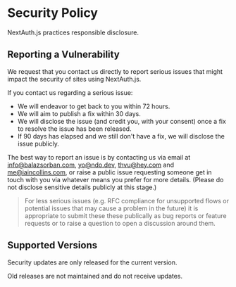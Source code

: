 # Security Policy

NextAuth.js practices responsible disclosure.

## Reporting a Vulnerability

We request that you contact us directly to report serious issues that might impact the security of sites using NextAuth.js.

If you contact us regarding a serious issue:

- We will endeavor to get back to you within 72 hours.
- We will aim to publish a fix within 30 days.
- We will disclose the issue (and credit you, with your consent) once a fix to resolve the issue has been released.
- If 90 days has elapsed and we still don't have a fix, we will disclose the issue publicly.

The best way to report an issue is by contacting us via email at info@balazsorban.com, yo@ndo.dev, thvu@hey.com and me@iaincollins.com, or raise a public issue requesting someone get in touch with you via whatever means you prefer for more details. (Please do not disclose sensitive details publicly at this stage.)

> For less serious issues (e.g. RFC compliance for unsupported flows or potential issues that may cause a problem in the future) it is appropriate to submit these these publically as bug reports or feature requests or to raise a question to open a discussion around them.

## Supported Versions

Security updates are only released for the current version.

Old releases are not maintained and do not receive updates.
